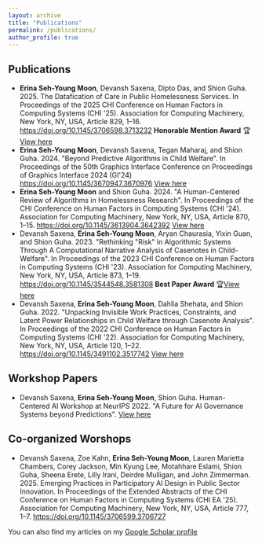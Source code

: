 ```yaml
---
layout: archive
title: "Publications"
permalink: /publications/
author_profile: true
---
```


## Publications

- **Erina Seh-Young Moon**, Devansh Saxena, Dipto Das, and Shion Guha. 2025. The Datafication of Care in Public Homelessness Services. In Proceedings of the 2025 CHI Conference on Human Factors in Computing Systems (CHI '25). Association for Computing Machinery, New York, NY, USA, Article 829, 1–16. https://doi.org/10.1145/3706598.3713232 **Honorable Mention Award** 🏆[View here](https://erinamoon.github.io/files/chi25.pdf)
- **Erina Seh-Young Moon**, Devansh Saxena, Tegan Maharaj, and Shion Guha. 2024. "Beyond Predictive Algorithms in Child Welfare". In Proceedings of the 50th Graphics Interface Conference on Proceedings of Graphics Interface 2024 (GI'24) https://doi.org/10.1145/3670947.3670976 [View here](https://erinamoon.github.io/files/beyondpredictive.pdf)
-  **Erina Seh-Young Moon** and Shion Guha. 2024. "A Human-Centered Review of Algorithms in Homelessness Research". In Proceedings of the CHI Conference on Human Factors in Computing Systems (CHI '24). Association for Computing Machinery, New York, NY, USA, Article 870, 1–15. https://doi.org/10.1145/3613904.3642392 [View here](https://erinamoon.github.io/files/humancentredreview.pdf)
- Devansh Saxena, **Erina Seh-Young Moon**, Aryan Chaurasia, Yixin Guan, and Shion Guha. 2023. "Rethinking "Risk" in Algorithmic Systems Through A Computational Narrative Analysis of Casenotes in Child-Welfare". In Proceedings of the 2023 CHI Conference on Human Factors in Computing Systems (CHI '23). Association for Computing Machinery, New York, NY, USA, Article 873, 1–19. https://doi.org/10.1145/3544548.3581308 **Best Paper Award** 🏆[View here](https://erinamoon.github.io/files/rethinkingrisk.pdf)
- Devansh Saxena, **Erina Seh-Young Moon**, Dahlia Shehata, and Shion Guha. 2022. "Unpacking Invisible Work Practices, Constraints, and Latent Power Relationships in Child Welfare through Casenote Analysis". In Proceedings of the 2022 CHI Conference on Human Factors in Computing Systems (CHI '22). Association for Computing Machinery, New York, NY, USA, Article 120, 1–22. https://doi.org/10.1145/3491102.3517742 [View here](https://erinamoon.github.io/files/unpacking.pdf)


## Workshop Papers

- Devansh Saxena, **Erina Seh-Young Moon**, Shion Guha. Human-Centered AI Workshop at NeurIPS 2022. "A Future for AI Governance Systems beyond Predictions". [View here](https://erinamoon.github.io/files/Future_for_AIGovernance.pdf)

## Co-organized Worshops 

- Devansh Saxena, Zoe Kahn, **Erina Seh-Young Moon**, Lauren Marietta Chambers, Corey Jackson, Min Kyung Lee, Motahhare Eslami, Shion Guha, Sheena Erete, Lilly Irani, Deirdre Mulligan, and John Zimmerman. 2025. Emerging Practices in Participatory AI Design in Public Sector Innovation. In Proceedings of the Extended Abstracts of the CHI Conference on Human Factors in Computing Systems (CHI EA '25). Association for Computing Machinery, New York, NY, USA, Article 777, 1–7. https://doi.org/10.1145/3706599.3706727


You can also find my articles on my [Google Scholar profile](https://scholar.google.ca/citations?user=rgK0jOgAAAAJ&hl=en) 


